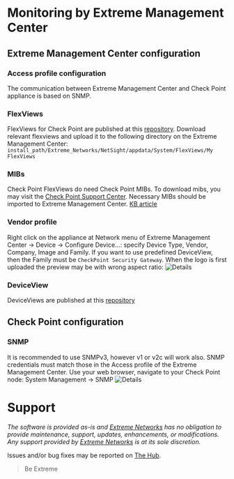 # Monitoring by Extreme Management Center

## Extreme Management Center configuration

### Access profile configuration
The communication between Extreme Management Center and Check Point appliance is based on SNMP.

### FlexViews
FlexViews for Check Point are published at this [repository](https://github.com/extremenetworks/Netsight-Report-Views/blob/master/FlexView/CheckPoint/README.md).
Download relevant flexviews and upload it to the following directory on the Extreme Management Center:
`install_path/Extreme_Networks/NetSight/appdata/System/FlexViews/My FlexViews`

### MIBs
Check Point FlexViews do need Check Point MIBs. To download mibs, you may visit the [Check Point Support Center](https://supportcenter.checkpoint.com/supportcenter/portal?eventSubmit_doGoviewsolutiondetails=&solutionid=sk90470).
Necessary MIBs should be imported to Extreme Management Center. [KB article](https://extremeportal.force.com/ExtrArticleDetail?an=000080448&q=Netsight-Importing-a-MIB-into-Netsight)

### Vendor profile
Right click on the appliance at Network menu of Extreme Management Center -> Device -> Configure Device…: specify Device Type, Vendor, Company, Image and Family. If you want to use predefined DeviceView, then the Family must be `CheckPoint Security Gateway`. When the logo is first uploaded the preview may be with wrong aspect ratio:
![Details](https://github.com/extremenetworks/Netsight-Report-Views/blob/master/DeviceView/CheckPoint/sample/DeviceFamily.png "Details")

### DeviceView
DeviceViews are published at this [repository](https://github.com/extremenetworks/Netsight-Report-Views/blob/master/DeviceView/CheckPoint/README.md)

## Check Point configuration

### SNMP
It is recommended to use SNMPv3, however v1 or v2c will work also. SNMP credentials must match those in the Access profile of the Extreme Management Center. Use your web browser, navigate to your Check Point node: System Management -> SNMP
![Details](CheckPointSNMP.png "SNMP Check Point config")

# Support
_The software is provided as-is and [Extreme Networks](http://www.extremenetworks.com/) has no obligation to provide maintenance, support, updates, enhancements, or modifications. Any support provided by [Extreme Networks](http://www.extremenetworks.com/) is at its sole discretion._

Issues and/or bug fixes may be reported on [The Hub](https://community.extremenetworks.com/extreme).

>Be Extreme